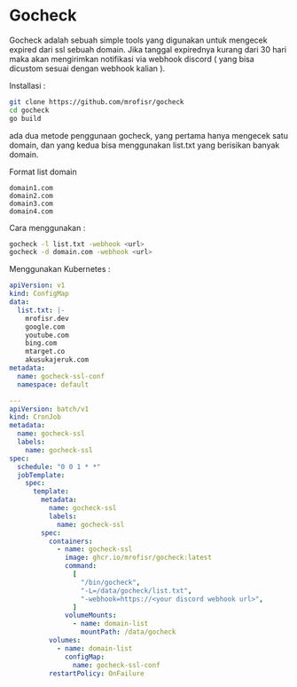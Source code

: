 # Gocheck

Gocheck adalah sebuah simple tools yang digunakan untuk mengecek expired dari ssl sebuah domain. Jika tanggal expirednya kurang dari 30 hari maka akan mengirimkan notifikasi via webhook discord ( yang bisa dicustom sesuai dengan webhook kalian ).

Installasi :
```bash
git clone https://github.com/mrofisr/gocheck
cd gocheck
go build
```

ada dua metode penggunaan gocheck, yang pertama hanya mengecek satu domain, dan yang kedua bisa menggunakan list.txt yang berisikan banyak domain.

Format list domain
```text
domain1.com
domain2.com
domain3.com
domain4.com
```

Cara menggunakan :

```bash
gocheck -l list.txt -webhook <url>
gocheck -d domain.com -webhook <url>
```


Menggunakan Kubernetes :

```yaml
apiVersion: v1
kind: ConfigMap
data:
  list.txt: |-
    mrofisr.dev
    google.com
    youtube.com
    bing.com
    mtarget.co
    akusukajeruk.com
metadata:
  name: gocheck-ssl-conf
  namespace: default

---
apiVersion: batch/v1
kind: CronJob
metadata:
  name: gocheck-ssl
  labels:
    name: gocheck-ssl
spec:
  schedule: "0 0 1 * *"
  jobTemplate:
    spec:
      template:
        metadata:
          name: gocheck-ssl
          labels:
            name: gocheck-ssl
        spec:
          containers:
            - name: gocheck-ssl
              image: ghcr.io/mrofisr/gocheck:latest
              command:
                [
                  "/bin/gocheck",
                  "-L=/data/gocheck/list.txt",
                  "-webhook=https://<your discord webhook url>",
                ]
              volumeMounts:
                - name: domain-list
                  mountPath: /data/gocheck
          volumes:
            - name: domain-list
              configMap:
                name: gocheck-ssl-conf
          restartPolicy: OnFailure
```